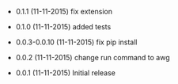 - 0.1.1 (11-11-2015)
fix extension

- 0.1.0 (11-11-2015)
added tests

- 0.0.3-0.0.10 (11-11-2015)
fix pip install

- 0.0.2 (11-11-2015)
change run command to awg

- 0.0.1 (11-11-2015)
Initial release
